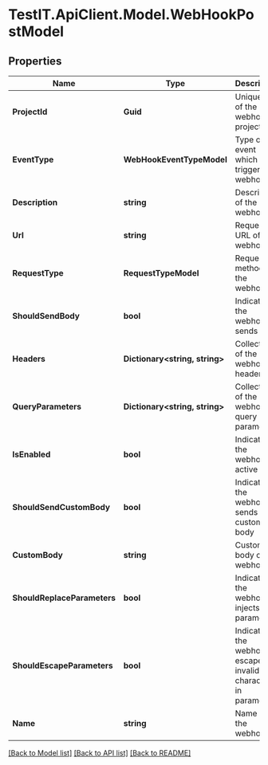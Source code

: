 # TestIT.ApiClient.Model.WebHookPostModel

## Properties

Name | Type | Description | Notes
------------ | ------------- | ------------- | -------------
**ProjectId** | **Guid** | Unique ID of the webhook project | 
**EventType** | **WebHookEventTypeModel** | Type of event which triggers the webhook | 
**Description** | **string** | Description of the webhook | [optional] 
**Url** | **string** | Request URL of the webhook | 
**RequestType** | **RequestTypeModel** | Request method of the webhook | 
**ShouldSendBody** | **bool** | Indicates if the webhook sends body | 
**Headers** | **Dictionary&lt;string, string&gt;** | Collection of the webhook headers | 
**QueryParameters** | **Dictionary&lt;string, string&gt;** | Collection of the webhook query parameters | 
**IsEnabled** | **bool** | Indicates if the webhook is active | 
**ShouldSendCustomBody** | **bool** | Indicates if the webhook sends custom body | 
**CustomBody** | **string** | Custom body of the webhook | [optional] 
**ShouldReplaceParameters** | **bool** | Indicates if the webhook injects parameters | 
**ShouldEscapeParameters** | **bool** | Indicates if the webhook escapes invalid characters in parameters | 
**Name** | **string** | Name of the webhook | 

[[Back to Model list]](../README.md#documentation-for-models) [[Back to API list]](../README.md#documentation-for-api-endpoints) [[Back to README]](../README.md)

